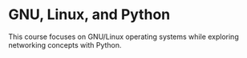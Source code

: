 # GNU, Linux, and Python

This course focuses on GNU/Linux operating systems while exploring networking concepts with Python.
